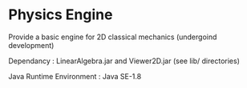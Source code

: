 # Physics Engine

Provide a basic engine for 2D classical mechanics (undergoind development)

Dependancy : LinearAlgebra.jar and Viewer2D.jar (see lib/ directories)

Java Runtime Environment : Java SE-1.8
